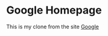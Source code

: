 # Google Homepage

This is my clone from the site <a href="http://www.google.com" target="_blank" rel="noopener noreferrer">Google</a>
